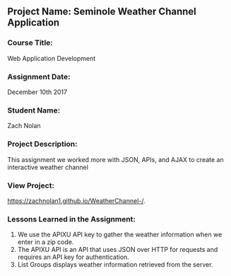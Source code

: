 ## Project Name:  Seminole Weather Channel Application

### Course Title:
Web Application Development

### Assignment Date:  
December 10th 2017

### Student Name:  
Zach Nolan

### Project Description:
This assignment we worked more with JSON, APIs, and AJAX to create an interactive weather channel 

### View Project:
https://zachnolan1.github.io/WeatherChannel-/.

### Lessons Learned in the Assignment:
1. We use the APIXU API key to gather the weather information when we enter in a zip code. 
2. The APIXU API is an API that uses JSON over HTTP for requests and requires an API key for authentication.
3. List Groups displays weather information retrieved from the server.
